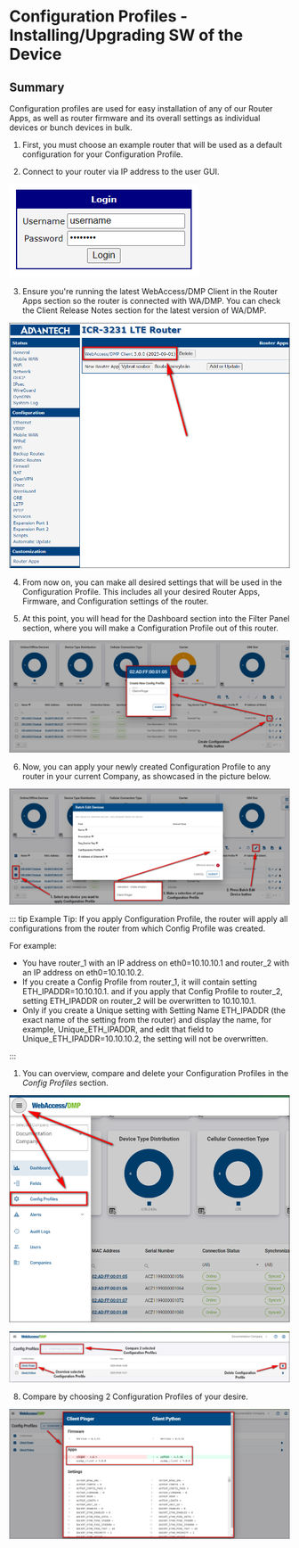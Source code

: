 # Configuration Profiles - Installing/Upgrading SW of the Device

## Summary

Configuration profiles are used for easy installation of any of our Router Apps, as well as router firmware and its overall settings as individual devices or bunch devices in bulk.

1. First, you must choose an example router that will be used as a default configuration for your Configuration Profile.

2. Connect to your router via IP address to the user GUI.

![login](./login.png)

3. Ensure you're running the latest WebAccess/DMP Client in the Router Apps section so the router is connected with WA/DMP. You can check the Client Release Notes section for the latest version of WA/DMP.

![WADMP Client Version](./client-vers.png)

4. From now on, you can make all desired settings that will be used in the Configuration Profile. This includes all your desired Router Apps, Firmware, and Configuration settings of the router.

5. At this point, you will head for the Dashboard section into the Filter Panel section, where you will make a Configuration Profile out of this router.

![Create Configuration Profile](./Create-ConfigP2.png)

6. Now, you can apply your newly created Configuration Profile to any router in your current Company, as showcased in the picture below.

![Configuration Profile Edit](./ApplyingConfP2.png)

::: tip Example Tip: 
If you apply Configuration Profile, the router will apply all configurations from the router from which Config Profile was created. 

For example:

- You have router_1 with an IP address on eth0=10.10.10.1 and router_2 with an IP address on eth0=10.10.10.2.
- If you create a Config Profile from router_1, it will contain setting ETH_IPADDR=10.10.10.1. and if you apply that Config Profile to router_2, setting ETH_IPADDR on router_2 will be overwritten to 10.10.10.1.
- Only if you create a Unique setting with Setting Name ETH_IPADDR (the exact name of the setting from the router) and display the name, for example, Unique_ETH_IPADDR, and edit that field to Unique_ETH_IPADDR=10.10.10.2, the setting will not be overwritten.

:::

1. You can overview, compare and delete your Configuration Profiles in the *Config Profiles* section.

![config_prof_menu](./ConfigProfile1.png)

![Config Profile Compare](./ConfigProfileCompare3.png)

 8. Compare by choosing 2 Configuration Profiles of your desire.

![Config Profile Compare 2](./CompareConfigurationProfile-2.png)